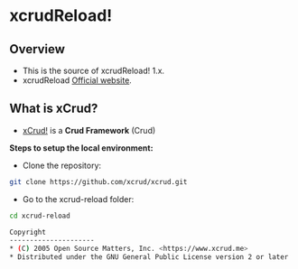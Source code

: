 # xcrudReload!

## Overview

- This is the source of xcrudReload! 1.x.
- xcrudReload [Official website](https://www.xcrud.me).

## What is xCrud?

- [xCrud!](https://www.xcrud.me) is a **Crud Framework** (Crud)

**Steps to setup the local environment:**

- Clone the repository:

```bash
git clone https://github.com/xcrud/xcrud.git
```

- Go to the xcrud-reload folder:

```bash
cd xcrud-reload

Copyright
---------------------
* (C) 2005 Open Source Matters, Inc. <https://www.xcrud.me>
* Distributed under the GNU General Public License version 2 or later
```
